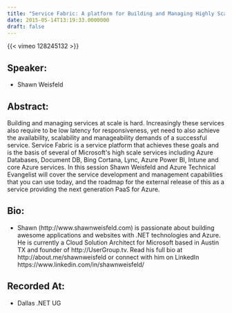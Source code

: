 ```yaml
---
title: "Service Fabric: A platform for Building and Managing Highly Scalable Services"
date: 2015-05-14T13:19:33.0000000
draft: false
---
```


{{< vimeo 128245132 >}}

## Speaker:

 - Shawn Weisfeld

## Abstract:

<p>Building and managing services at scale is hard. Increasingly these services also require to be low latency for responsiveness, yet need to also achieve the availability, scalability and manageability demands of a successful service. Service Fabric is a service platform that achieves these goals and is the basis of several of Microsoft's high scale services including Azure Databases, Document DB, Bing Cortana, Lync, Azure Power BI, Intune and core Azure services. In this session Shawn Weisfeld and Azure Technical Evangelist will cover the service development and management capabilities that you can use today, and the roadmap for the external release of this as a service providing the next generation PaaS for Azure.</p>

## Bio:

 - <p>Shawn (http://www.shawnweisfeld.com) is passionate about building awesome applications and websites with .NET technologies and Azure. He is currently a Cloud Solution Architect for Microsoft based in Austin TX and founder of http://UserGroup.tv. Read his full bio at http://about.me/shawnweisfeld or connect with him on LinkedIn https://www.linkedin.com/in/shawnweisfeld/</p>

## Recorded At:

 - Dallas .NET UG

